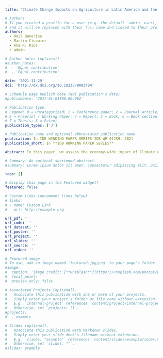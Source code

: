 ```yaml
---
title: 'Climate Change Impacts on Agriculture in Latin America and the Caribbean - An Application of the Integrated Economic-Environmental Modeling (IEEM) Platform'

# Authors
# If you created a profile for a user (e.g. the default `admin` user), write the username (folder name) here
# and it will be replaced with their full name and linked to their profile.
authors:
  - Onil Banerjee
  - Martin Cicowiez
  - Ana R. Rios
  - admin

# Author notes (optional)
#author_notes:
#  - 'Equal contribution'
#  - 'Equal contribution'

date: '2021-11-29'
doi: 'http://dx.doi.org/10.18235/0003794'

# Schedule page publish date (NOT publication's date).
#publishDate: '2017-01-01T00:00:00Z'

# Publication type.
# Legend: 0 = Uncategorized; 1 = Conference paper; 2 = Journal article;
# 3 = Preprint / Working Paper; 4 = Report; 5 = Book; 6 = Book section;
# 7 = Thesis; 8 = Patent
publication_types: ['3']

# Publication name and optional abbreviated publication name.
publication: In IDB WORKING PAPER SERIES IDB-WP-01289, 2021
publication_short: In **IDB WORKING PAPER SERIES**

abstract: In this paper, we assess the economy-wide impact of Climate Change (CC) on agriculture and food security in 20 Latin American and the Caribbean (LAC) countries. Specifically, we focus on the following three channels through which CC may affect agricultural and non-agricultural production: (i) agricultural yields; (ii) labor productivity in agriculture, and; (iii) economy-wide labor productivity. We implement the analysis using the Integrated Economic-Environmental Model (IEEM) and databases for 20 LAC available through the OPEN IEEM Platform. Our analysis identifies those countries most affected according to key indicators including Gross Domestic Product (GDP), international commerce, sectoral output, poverty, and emissions. Most countries experience negative impacts on GDP, with the exception of the major soybean producing countries, namely, Brazil, Argentina and Uruguay. We find that CC-induced crop productivity and labor productivity changes affect countries differently. The combined impact, however, indicates that Belize, Nicaragua, Guatemala and Paraguay would fare the worst. Early identification of these hardest hit countries can enable policy makers pre-empting these effects and beginning the design of adaptation strategies early on. In terms of greenhouse gas emissions, only Argentina, Chile and Uruguay would experience small increases in emissions.

# Summary. An optional shortened abstract.
#summary: Lorem ipsum dolor sit amet, consectetur adipiscing elit. Duis posuere tellus ac convallis placerat. Proin tincidunt magna sed ex sollicitudin condimentum.

tags: []

# Display this page in the Featured widget?
featured: false

# Custom links (uncomment lines below)
# links:
# - name: Custom Link
#   url: http://example.org

url_pdf: ''
url_code: ''
url_dataset: ''
url_poster: ''
url_project: ''
url_slides: ''
url_source: ''
url_video: ''

# Featured image
# To use, add an image named `featured.jpg/png` to your page's folder.
#image:
#  caption: 'Image credit: [**Unsplash**](https://unsplash.com/photos/pLCdAaMFLTE)'
#  focal_point: ''
#  preview_only: false

# Associated Projects (optional).
#   Associate this publication with one or more of your projects.
#   Simply enter your project's folder or file name without extension.
#   E.g. `internal-project` references `content/project/internal-project/index.md`.
#   Otherwise, set `projects: []`.
#projects:
#  - example

# Slides (optional).
#   Associate this publication with Markdown slides.
#   Simply enter your slide deck's filename without extension.
#   E.g. `slides: "example"` references `content/slides/example/index.md`.
#   Otherwise, set `slides: ""`.
#slides: example
---
```

